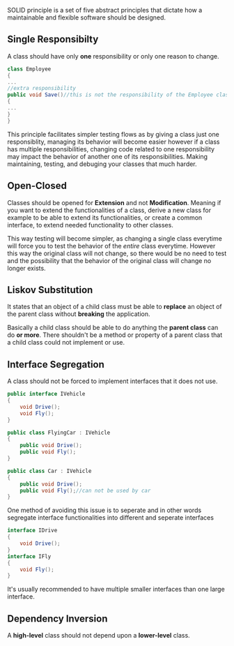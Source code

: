 
SOLID principle is a set of five abstract principles that dictate how a maintainable and flexible software should be designed.

## Single Responsibilty

A class should have only **one** responsibility or only one reason to change.

```C#
class Employee
{
...
//extra responsibility
public void Save()//this is not the responsibility of the Employee class
{
...
}
}
```

This principle facilitates simpler testing flows as by giving a class just one responsiblity, managing its behavior will become easier however if a class has multiple responsibilities, changing code related to one responsibility may impact the behavior of another one of its responsibilities. Making maintaining, testing, and debuging your classes that much harder.
## Open-Closed

Classes should be opened for **Extension** and not **Modification**. Meaning if you want to extend the functionalities of a class, derive a new class for example to be able to extend its functionalities, or create a common interface, to extend needed functionality to other classes.

This way testing will become simpler, as changing a single class everytime will force you to test the behavior of the *entire* class everytime. However this way the original class will not change, so there would be no need to test and the possibility that the behavior of the original class will change no longer exists.

## Liskov Substitution

It states that an object of a child class must be able to **replace** an object of the parent class without **breaking** the application.

Basically a child class should be able to do anything the **parent class** can do **or more**. There shouldn't be a method or property of a parent class that a child class could not implement or use.
## Interface Segregation

A class should not be forced to implement interfaces that it does not use.

```C#
public interface IVehicle
{
	void Drive();
	void Fly();
}

public class FlyingCar : IVehicle
{
	public void Drive();
	public void Fly();
}

public class Car : IVehicle
{
	public void Drive();
	public void Fly();//can not be used by car
}
```

One method of avoiding this issue is to seperate and in other words segregate interface functionalities into different and seperate interfaces

```C#
interface IDrive
{
	void Drive();
}
interface IFly
{
	void Fly();
}
```

It's usually recommended to have multiple smaller interfaces than one large interface.

## Dependency Inversion

A **high-level** class should not depend upon a **lower-level** class.